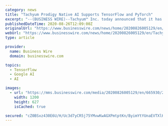 ```yaml
---
category: news
title: "Tachyum Prodigy Native AI Supports TensorFlow and PyTorch"
excerpt: "--(BUSINESS WIRE)--Tachyum™ Inc. today announced that it has further expanded the capabilities of its Prodigy Universal Processor through support for TensorFlow and PyTorch ..."
publishedDateTime: 2020-08-26T12:09:00Z
originalUrl: "https://www.businesswire.com/news/home/20200826005129/en/Tachyum-Prodigy-Native-AI-Supports-TensorFlow-PyTorch"
webUrl: "https://www.businesswire.com/news/home/20200826005129/en/Tachyum-Prodigy-Native-AI-Supports-TensorFlow-PyTorch"
type: article

provider:
  name: Business Wire
  domain: businesswire.com

topics:
  - TensorFlow
  - Google AI
  - AI

images:
  - url: "https://mms.businesswire.com/media/20200826005129/en/665930/23/tachylogoa.jpg"
    width: 1200
    height: 627
    isCached: true

secured: "cZ0BSxz430E6U/H/Uc3d7yCR5j75YMvwKwAGXPmtptKn/ByimYtYUnaEVTXlHE1C9/yFhfTZcbEnqkA7OFziGa+dDG0TmDxOTbj1Zi9iP+/LBN1huecoWswzt9bNgw94GB4+usUlE6d53lo0q1RM2zRh1jEhTavVtBVJjSt45Ni61ofEVkpF2fEpOZYr6PRwApIiIrq27dFIXKUaHXqwEVJzNqK8B+/9xDQY02yCVumW2HsYjhkGkCZPGQH8iKtg7Pz+nZqzzGAu95aYsoWpyHLkS9sooNJpv3HO1eGclARHXUpVaGyANyTYUN55Mptrz/MvGPz8t8IZTIHB63ZfwtKJfIoPM27DBVJd5R7LanQ=;SWwwjrbAWr9/HR5Me9t3qg=="
---
```


